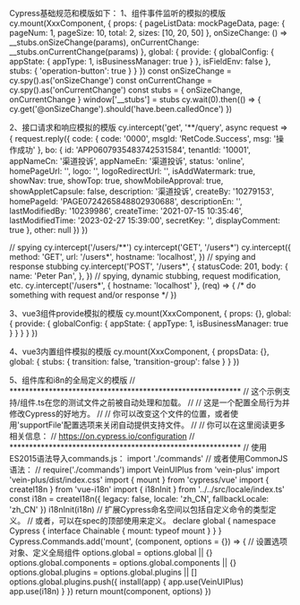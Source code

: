 Cypress基础规范和模版如下：
1、组件事件监听的模拟的模版
cy.mount(XxxComponent, {
  props: {
    pageListData: mockPageData,
    page: {
      pageNum: 1,
      pageSize: 10,
      total: 2,
      sizes: [10, 20, 50]
    },
    onSizeChange: () => __stubs.onSizeChange(params),
    onCurrentChange: __stubs.onCurrentChange(params)
  },
  global: {
    provide: {
      globalConfig: {
        appState: {
          appType: 1,
          isBusinessManager: true
        }
      },
      isFieldEnv: false
    },
    stubs: {
      'operation-button': true
    }
  }
})
const onSizeChange = cy.spy().as('onSizeChange')
const onCurrentChange = cy.spy().as('onCurrentChange')
    const stubs = {
      onSizeChange,
      onCurrentChange
    }
    window['__stubs'] = stubs
    cy.wait(0).then(() => {
      cy.get('@onSizeChange').should('have.been.calledOnce')
    })


2、接口请求和响应模拟的模版
cy.intercept('get', '**/query', async request => {
    request.reply({
      code: { code: '0000', msgId: 'RetCode.Success', msg: '操作成功' },
      bo: {
        id: 'APP0607935483742531584',
        tenantId: '10001',
        appNameCn: '渠道投诉',
        appNameEn: '渠道投诉',
        status: 'online',
        homePageUrl: '',
        logo: '',
        logoRedirectUrl: '',
        isAddWatermark: true,
        showNav: true,
        showTop: true,
        showMobileApproval: true,
        showAppletCapsule: false,
        description: '渠道投诉',
        createBy: '10279153',
        homePageId: 'PAGE0724265848802930688',
        descriptionEn: '',
        lastModifiedBy: '10239986',
        createTime: '2021-07-15 10:35:46',
        lastModifiedTime: '2023-02-27 15:39:00',
        secretKey: '',
        displayComment: true
      },
      other: null
    })
  })



// spying
cy.intercept('/users/**')
cy.intercept('GET', '/users*')
cy.intercept({
  method: 'GET',
  url: '/users*',
  hostname: 'localhost',
})
// spying and response stubbing
cy.intercept('POST', '/users*', {
  statusCode: 201,
  body: {
    name: 'Peter Pan',
  },
})
// spying, dynamic stubbing, request modification, etc.
cy.intercept('/users*', { hostname: 'localhost' }, (req) => {
  /* do something with request and/or response */
})


3、vue3组件provide模拟的模版
cy.mount(XxxComponent, {
  props: {},
  global: {
    provide: {
      globalConfig: {
        appState: {
          appType: 1,
          isBusinessManager: true
        }
      }
    }
  }
})


4、vue3内置组件模拟的模版
cy.mount(XxxComponent, {
      propsData: {},
      global: {
        stubs: {
          transition: false,
          'transition-group': false
        }
      }
    })


5、组件库和i8n的全局定义的模版
// ***********************************************************
// 这个示例支持/组件.ts在您的测试文件之前被自动处理和加载。
//
// 这是一个配置全局行为并修改Cypress的好地方。
//
// 你可以改变这个文件的位置，或者使用'supportFile'配置选项来关闭自动提供支持文件。
//
// 你可以在这里阅读更多相关信息：
// https://on.cypress.io/configuration
// ***********************************************************
// 使用ES2015语法导入commands.js：
import './commands'
// 或者使用CommonJS语法：
// require('./commands')
import VeinUIPlus from 'vein-plus'
import 'vein-plus/dist/index.css'
import { mount } from 'cypress/vue'
import { createI18n } from 'vue-i18n'
import { i18nInit } from '../../src/locale/index.ts'
const i18n = createI18n({
  legacy: false,
  locale: 'zh_CN',
  fallbackLocale: 'zh_CN'
})
i18nInit(i18n)
// 扩展Cypress命名空间以包括自定义命令的类型定义。
// 或者，可以在spec的顶部使用<reference path="./component" />来定义。
declare global {
  namespace Cypress {
    interface Chainable {
      mount: typeof mount
    }
  }
}
Cypress.Commands.add('mount', (component, options = {}) => {
  // 设置选项对象、定义全局组件
  options.global = options.global || {}
  options.global.components = options.global.components || {}
  options.global.plugins = options.global.plugins || []
  options.global.plugins.push({
    install(app) {
      app.use(VeinUIPlus)
      app.use(i18n)
    }
  })
  return mount(component, options)
})



